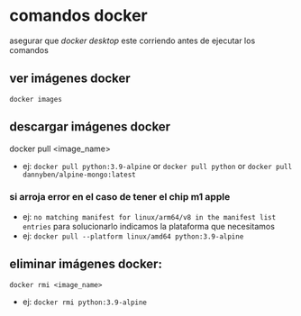# comandos docker
asegurar que *docker desktop* este corriendo antes de ejecutar los comandos

## ver imágenes docker
`docker images`

## descargar imágenes docker
docker pull <image_name>  
- ej: `docker pull python:3.9-alpine` or `docker pull python` or 
`docker pull dannyben/alpine-mongo:latest`


### si arroja error en el caso de tener el chip m1 apple
- ej: `no matching manifest for linux/arm64/v8 in the manifest list entries`
para solucionarlo indicamos la plataforma que necesitamos
- ej: `docker pull --platform linux/amd64 python:3.9-alpine`


## eliminar imágenes docker:
`docker rmi <image_name>`
- ej: `docker rmi python:3.9-alpine`